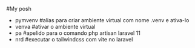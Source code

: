 #My posh 

* pymvenv  #alias para criar ambiente virtual com nome .venv e ativa-lo
* venva  #ativar o ambiente virtual
* pa  #apelido para o comando php artisan laravel 11
* nrd  #executar o tailwindcss com vite no laravel 